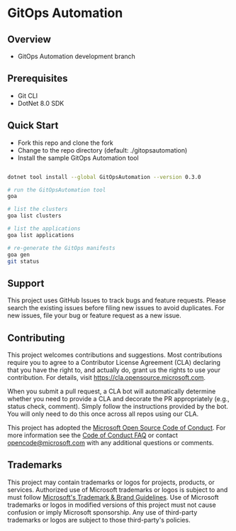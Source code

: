 # GitOps Automation

## Overview

- GitOps Automation development branch

## Prerequisites

- Git CLI
- DotNet 8.0 SDK

## Quick Start

- Fork this repo and clone the fork
- Change to the repo directory (default: ./gitopsautomation)
- Install the sample GitOps Automation tool

```bash

dotnet tool install --global GitOpsAutomation --version 0.3.0

# run the GitOpsAutomation tool
goa

# list the clusters
goa list clusters

# list the applications
goa list applications

# re-generate the GitOps manifests
goa gen
git status

```

## Support

This project uses GitHub Issues to track bugs and feature requests. Please search the existing issues before filing new issues to avoid duplicates. For new issues, file your bug or feature request as a new issue.

## Contributing

This project welcomes contributions and suggestions. Most contributions require you to agree to a Contributor License Agreement (CLA) declaring that you have the right to, and actually do, grant us the rights to use your contribution. For details, visit <https://cla.opensource.microsoft.com>.

When you submit a pull request, a CLA bot will automatically determine whether you need to provide a CLA and decorate the PR appropriately (e.g., status check, comment). Simply follow the instructions provided by the bot. You will only need to do this once across all repos using our CLA.

This project has adopted the [Microsoft Open Source Code of Conduct](https://opensource.microsoft.com/codeofconduct/). For more information see the [Code of Conduct FAQ](https://opensource.microsoft.com/codeofconduct/faq/) or contact [opencode@microsoft.com](mailto:opencode@microsoft.com) with any additional questions or comments.

## Trademarks

This project may contain trademarks or logos for projects, products, or services. Authorized use of Microsoft trademarks or logos is subject to and must follow [Microsoft's Trademark & Brand Guidelines](https://www.microsoft.com/en-us/legal/intellectualproperty/trademarks/usage/general). Use of Microsoft trademarks or logos in modified versions of this project must not cause confusion or imply Microsoft sponsorship. Any use of third-party trademarks or logos are subject to those third-party's policies.
